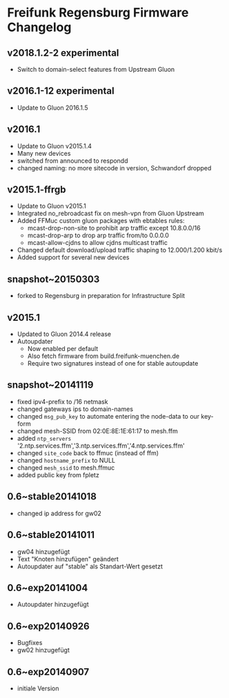 # Freifunk Regensburg Firmware Changelog

## v2018.1.2-2 experimental
 - Switch to domain-select features from Upstream Gluon

## v2016.1-12 experimental
 - Update to Gluon 2016.1.5

## v2016.1
 - Update to Gluon v2015.1.4
 - Many new devices
 - switched from announced to respondd
 - changed naming: no more sitecode in version, Schwandorf dropped

## v2015.1-ffrgb
 - Update to Gluon v2015.1
 - Integrated no_rebroadcast fix on mesh-vpn from Gluon Upstream
 - Added FFMuc custom gluon packages with ebtables rules:
   - mcast-drop-non-site to prohibit arp traffic except 10.8.0.0/16
   - mcast-drop-arp to drop arp traffic from/to 0.0.0.0
   - mcast-allow-cjdns to allow cjdns multicast traffic
 - Changed default download/upload traffic shaping to 12.000/1.200 kbit/s
 - Added support for several new devices

## snapshot~20150303
 - forked to Regensburg in preparation for Infrastructure Split

## v2015.1
 - Updated to Gluon 2014.4 release
 - Autoupdater
   - Now enabled per default
   - Also fetch firmware from build.freifunk-muenchen.de
   - Require two signatures instead of one for stable autoupdate

## snapshot~20141119
 - fixed ipv4-prefix to /16 netmask
 - changed gateways ips to domain-names
 - changed `msg_pub_key` to automate entering the node-data to our key-form
 - changed mesh-SSID from 02:0E:8E:1E:61:17 to mesh.ffm
 - added `ntp_servers` '2.ntp.services.ffm','3.ntp.services.ffm','4.ntp.services.ffm'
 - changed `site_code` back to ffmuc (instead of ffm)
 - changed `hostname_prefix` to NULL
 - changed `mesh_ssid` to mesh.ffmuc
 - added public key from fpletz

## 0.6~stable20141018
 - changed ip address for gw02

## 0.6~stable20141011
 - gw04 hinzugefügt
 - Text "Knoten hinzufügen" geändert
 - Autoupdater auf "stable" als Standart-Wert gesetzt

## 0.6~exp20141004
 - Autoupdater hinzugefügt

## 0.6~exp20140926
 - Bugfixes
 - gw02 hinzugefügt

## 0.6~exp20140907
 - initiale Version
